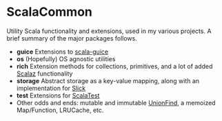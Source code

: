 # ScalaCommon
Utility Scala functionality and extensions, used in my various projects. A brief summary of the major packages follows.
* **guice** Extensions to [scala-guice](https://github.com/codingwell/scala-guice)
* **os** (Hopefully) OS agnostic utilities
* **rich** Extension methods for collections, primitives, and a lot of added [Scalaz](https://github.com/scalaz/scalaz) functionality
* **storage** Abstract storage as a key-value mapping, along with an implementation for [Slick](https://github.com/slick/slick)
* **test** Extensions for [ScalaTest](https://github.com/scalatest)
* Other odds and ends: mutable and immutable [UnionFind](https://en.wikipedia.org/wiki/Disjoint-set_data_structure), a memoized Map/Function, LRUCache, etc.